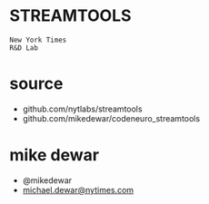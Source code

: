 



# STREAMTOOLS

	New York Times
	R&D Lab

# source
 - github.com/nytlabs/streamtools
 - github.com/mikedewar/codeneuro_streamtools


# mike dewar
 - @mikedewar
 - michael.dewar@nytimes.com














